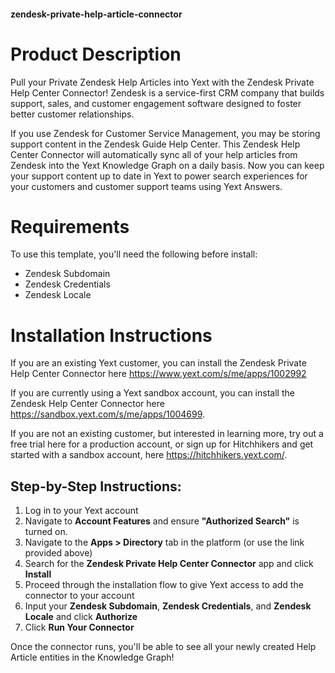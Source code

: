 #### zendesk-private-help-article-connector

# Product Description
Pull your Private Zendesk Help Articles into Yext with the Zendesk Private Help Center Connector! Zendesk is a service-first CRM company that builds support, sales, and customer engagement software designed to foster better customer relationships.

If you use Zendesk for Customer Service Management, you may be storing support content in the Zendesk Guide Help Center. This Zendesk Help Center Connector will automatically sync all of your help articles from Zendesk into the Yext Knowledge Graph on a daily basis. Now you can keep your support content up to date in Yext to power search experiences for your customers and customer support teams using Yext Answers.

# Requirements
To use this template, you'll need the following before install:

- Zendesk Subdomain
- Zendesk Credentials
- Zendesk Locale

# Installation Instructions
If you are an existing Yext customer, you can install the Zendesk Private Help Center Connector here <https://www.yext.com/s/me/apps/1002992>

If you are currently using a Yext sandbox account, you can install the Zendesk Help Center Connector here <https://sandbox.yext.com/s/me/apps/1004699>.

If you are not an existing customer, but interested in learning more, try out a free trial here for a production account, or sign up for Hitchhikers and get started with a sandbox account, here <https://hitchhikers.yext.com/>.

## Step-by-Step Instructions:
1. Log in to your Yext account
2. Navigate to **Account Features** and ensure **"Authorized Search"** is turned on.
3. Navigate to the **Apps > Directory** tab in the platform (or use the link provided above)
4. Search for the **Zendesk Private Help Center Connector** app and click **Install**
5. Proceed through the installation flow to give Yext access to add the connector to your account
6. Input your **Zendesk Subdomain**, **Zendesk Credentials**, and **Zendesk Locale** and click **Authorize**
7. Click **Run Your Connector**

Once the connector runs, you'll be able to see all your newly created Help Article entities in the Knowledge Graph!
